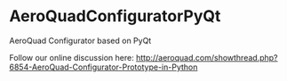 AeroQuadConfiguratorPyQt
========================

AeroQuad Configurator based on PyQt

Follow our online discussion here:
http://aeroquad.com/showthread.php?6854-AeroQuad-Configurator-Prototype-in-Python